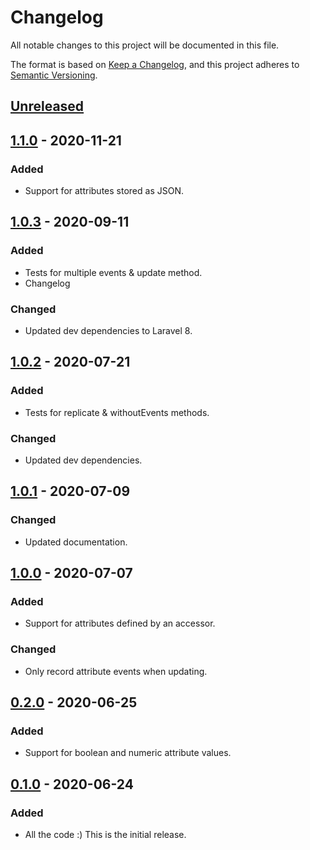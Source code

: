 # Changelog
All notable changes to this project will be documented in this file.

The format is based on [Keep a Changelog](https://keepachangelog.com/en/1.0.0/),
and this project adheres to [Semantic Versioning](https://semver.org/spec/v2.0.0.html).

## [Unreleased]

## [1.1.0] - 2020-11-21
### Added
- Support for attributes stored as JSON.

## [1.0.3] - 2020-09-11
### Added
- Tests for multiple events & update method.
- Changelog

### Changed
- Updated dev dependencies to Laravel 8.

## [1.0.2] - 2020-07-21
### Added
- Tests for replicate & withoutEvents methods.

### Changed
- Updated dev dependencies.

## [1.0.1] - 2020-07-09
### Changed
- Updated documentation.

## [1.0.0] - 2020-07-07
### Added
- Support for attributes defined by an accessor.

### Changed
- Only record attribute events when updating.

## [0.2.0] - 2020-06-25
### Added
- Support for boolean and numeric attribute values.

## [0.1.0] - 2020-06-24
### Added
- All the code :) This is the initial release.

[unreleased]: https://github.com/jpkleemans/attribute-events/compare/1.1.0...HEAD
[1.1.0]: https://github.com/jpkleemans/attribute-events/compare/1.0.3...1.1.0
[1.0.3]: https://github.com/jpkleemans/attribute-events/compare/1.0.2...1.0.3
[1.0.2]: https://github.com/jpkleemans/attribute-events/compare/1.0.1...1.0.2
[1.0.1]: https://github.com/jpkleemans/attribute-events/compare/1.0.0...1.0.1
[1.0.0]: https://github.com/jpkleemans/attribute-events/compare/0.2.0...1.0.0
[0.2.0]: https://github.com/jpkleemans/attribute-events/compare/0.1.0...0.2.0
[0.1.0]: https://github.com/jpkleemans/attribute-events/releases/tag/0.1.0

